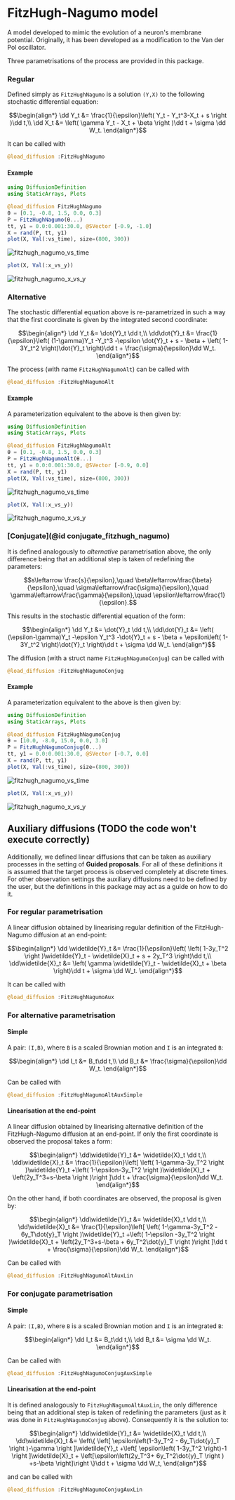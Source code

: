 # FitzHugh-Nagumo model
A model developed to mimic the evolution of a neuron's membrane potential. Originally, it has been developed as a modification to the Van der Pol oscillator.

Three parametrisations of the process are provided in this package.
### Regular
Defined simply as `FitzHughNagumo` is a solution `(Y,X)` to the following stochastic differential equation:
```math
\begin{align*}
\dd Y_t &= \frac{1}{\epsilon}\left( Y_t - Y_t^3-X_t + s \right )\dd t,\\
\dd X_t &= \left( \gamma Y_t - X_t + \beta \right )\dd t + \sigma \dd W_t.
\end{align*}
```
It can be called with
```julia
@load_diffusion :FitzHughNagumo
```

#### Example
```julia
using DiffusionDefinition
using StaticArrays, Plots

@load_diffusion FitzHughNagumo
θ = [0.1, -0.8, 1.5, 0.0, 0.3]
P = FitzHughNagumo(θ...)
tt, y1 = 0.0:0.001:30.0, @SVector [-0.9, -1.0]
X = rand(P, tt, y1)
plot(X, Val(:vs_time), size=(800, 300))
```
![fitzhugh_nagumo_vs_time](../assets/pred_diff/fitzhugh_nagumo/fitzhugh_nagumo_vs_time.png)

```julia
plot(X, Val(:x_vs_y))
```
![fitzhugh_nagumo_x_vs_y](../assets/pred_diff/fitzhugh_nagumo/fitzhugh_nagumo_x_vs_y.png)


### Alternative
The stochastic differential equation above is re-parametrized in such a way that the first coordinate is given by the integrated second coordinate:

```math
\begin{align*}
\dd Y_t &= \dot{Y}_t \dd t,\\
\dd\dot{Y}_t &= \frac{1}{\epsilon}\left( (1-\gamma)Y_t -Y_t^3 -\epsilon \dot{Y}_t + s - \beta + \left( 1-3Y_t^2 \right)\dot{Y}_t \right)\dd t + \frac{\sigma}{\epsilon}\dd W_t.
\end{align*}
```
The process (with name `FitzHughNagumoAlt`) can be called with
```julia
@load_diffusion :FitzHughNagumoAlt
```
#### Example
A parameterization equivalent to the above is then given by:
```julia
using DiffusionDefinition
using StaticArrays, Plots

@load_diffusion FitzHughNagumoAlt
θ = [0.1, -0.8, 1.5, 0.0, 0.3]
P = FitzHughNagumoAlt(θ...)
tt, y1 = 0.0:0.001:30.0, @SVector [-0.9, 0.0]
X = rand(P, tt, y1)
plot(X, Val(:vs_time), size=(800, 300))
```
![fitzhugh_nagumo_vs_time](../assets/pred_diff/fitzhugh_nagumo/fitzhugh_nagumo_alt_vs_time.png)

```julia
plot(X, Val(:x_vs_y))
```
![fitzhugh_nagumo_x_vs_y](../assets/pred_diff/fitzhugh_nagumo/fitzhugh_nagumo_alt_x_vs_y.png)


### [Conjugate](@id conjugate_fitzhugh_nagumo)
It is defined analogously to *alternative* parametrisation above, the only difference being that an additional step is taken of redefining the parameters:

```math
s\leftarrow \frac{s}{\epsilon},\quad \beta\leftarrow\frac{\beta}{\epsilon},\quad \sigma\leftarrow\frac{\sigma}{\epsilon},\quad \gamma\leftarrow\frac{\gamma}{\epsilon},\quad \epsilon\leftarrow\frac{1}{\epsilon}.
```

This results in the stochastic differential equation of the form:

```math
\begin{align*}
\dd Y_t &= \dot{Y}_t \dd t,\\
\dd\dot{Y}_t &= \left( (\epsilon-\gamma)Y_t -\epsilon Y_t^3 -\dot{Y}_t + s - \beta + \epsilon\left( 1-3Y_t^2 \right)\dot{Y}_t \right)\dd t + \sigma \dd W_t.
\end{align*}
```
The diffusion (with a struct name `FitzHughNagumoConjug`) can be called with
```julia
@load_diffusion :FitzHughNagumoConjug
```

#### Example
A parameterization equivalent to the above is then given by:
```julia
using DiffusionDefinition
using StaticArrays, Plots

@load_diffusion FitzHughNagumoConjug
θ = [10.0, -8.0, 15.0, 0.0, 3.0]
P = FitzHughNagumoConjug(θ...)
tt, y1 = 0.0:0.001:30.0, @SVector [-0.7, 0.0]
X = rand(P, tt, y1)
plot(X, Val(:vs_time), size=(800, 300))
```
![fitzhugh_nagumo_vs_time](../assets/pred_diff/fitzhugh_nagumo/fitzhugh_nagumo_conjug_vs_time.png)

```julia
plot(X, Val(:x_vs_y))
```
![fitzhugh_nagumo_x_vs_y](../assets/pred_diff/fitzhugh_nagumo/fitzhugh_nagumo_conjug_x_vs_y.png)



## Auxiliary diffusions (TODO the code won't execute correctly)
Additionally, we defined linear diffusions that can be taken as auxiliary processes in the setting of **Guided proposals**. For all of these definitions it is assumed that the target process is observed completely at discrete times. For other observation settings the auxiliary diffusions need to be defined by the user, but the definitions in this package may act as a guide on how to do it.

### For regular parametrisation
A linear diffusion obtained by linearising regular definition of the FitzHugh-Nagumo diffusion at an end-point:

```math
\begin{align*}
\dd \widetilde{Y}_t &= \frac{1}{\epsilon}\left( \left( 1-3y_T^2 \right )\widetilde{Y}_t - \widetilde{X}_t + s + 2y_T^3 \right)\dd t,\\
\dd\widetilde{X}_t &= \left( \gamma \widetilde{Y}_t - \widetilde{X}_t + \beta \right)\dd t + \sigma \dd W_t.
\end{align*}
```

It can be called with
```julia
@load_diffusion :FitzHughNagumoAux
```

### For alternative parametrisation
#### Simple
A pair: `(I,B)`, where `B` is a scaled Brownian motion and `I` is an integrated `B`:

```math
\begin{align*}
\dd I_t &= B_t\dd t,\\
\dd B_t &= \frac{\sigma}{\epsilon}\dd W_t.
\end{align*}
```
Can be called with
```julia
@load_diffusion :FitzHughNagumoAltAuxSimple
```

#### Linearisation at the end-point
A linear diffusion obtained by linearising alternative definition of the FitzHugh-Nagumo diffusion at an end-point. If only the first coordinate is observed the proposal takes a form:

```math
\begin{align*}
\dd\widetilde{Y}_t &= \widetilde{X}_t \dd t,\\
\dd\widetilde{X}_t &= \frac{1}{\epsilon}\left[ \left( 1-\gamma-3y_T^2 \right )\widetilde{Y}_t +\left( 1-\epsilon-3y_T^2 \right )\widetilde{X}_t + \left(2y_T^3+s-\beta \right )\right ]\dd t + \frac{\sigma}{\epsilon}\dd W_t.
\end{align*}
```

On the other hand, if both coordinates are observed, the proposal is given by:

```math
\begin{align*}
\dd\widetilde{Y}_t &= \widetilde{X}_t \dd t,\\
\dd\widetilde{X}_t &= \frac{1}{\epsilon}\left[ \left( 1-\gamma-3y_T^2 - 6y_T\dot{y}_T \right )\widetilde{Y}_t +\left( 1-\epsilon -3y_T^2 \right )\widetilde{X}_t + \left(2y_T^3+s-\beta + 6y_T^2\dot{y}_T \right )\right ]\dd t + \frac{\sigma}{\epsilon}\dd W_t.
\end{align*}
```
Can be called with
```julia
@load_diffusion :FitzHughNagumoAltAuxLin
```

### For conjugate parametrisation
#### Simple
A pair: `(I,B)`, where `B` is a scaled Brownian motion and `I` is an integrated `B`:

```math
\begin{align*}
\dd I_t &= B_t\dd t,\\
\dd B_t &= \sigma \dd W_t.
\end{align*}
```
Can be called with
```julia
@load_diffusion :FitzHughNagumoConjugAuxSimple
```

#### Linearisation at the end-point
It is defined analogously to `FitzHughNagumoAltAuxLin`, the only difference being that an additional step is taken of redefining the parameters (just as it was done in `FitzHughNagumoConjug` above). Consequently it is the solution to:

```math
\begin{align*}
\dd\widetilde{Y}_t &= \widetilde{X}_t \dd t,\\
\dd\widetilde{X}_t &= \left\{ \left[ \epsilon\left(1-3y_T^2 - 6y_T\dot{y}_T \right )-\gamma \right ]\widetilde{Y}_t +\left[ \epsilon\left( 1-3y_T^2 \right)-1 \right ]\widetilde{X}_t + \left[\epsilon\left(2y_T^3+ 6y_T^2\dot{y}_T \right ) +s-\beta \right]\right \}\dd t + \sigma \dd W_t,
\end{align*}
```
and can be called with
```julia
@load_diffusion :FitzHughNagumoConjugAuxLin
```
